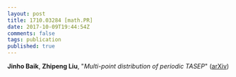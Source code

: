 ```yaml
---
layout: post
title: 1710.03284 [math.PR]
date: 2017-10-09T19:44:54Z
comments: false
tags: publication
published: true
---
```


<b>Jinho Baik</b>, <b>Zhipeng Liu</b>, "<i>Multi-point distribution of periodic TASEP</i>" ([arXiv](http://arxiv.org/abs/1710.03284v1))
